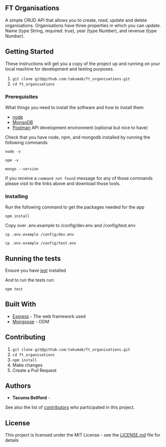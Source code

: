## FT Organisations

A simple CRUD API that allows you to create, read, update and delete organisations. Organisations have three
properties in which you can update. Name (type String, required: true), year (type Number), and revenue (type Number).

## Getting Started

These instructions will get you a copy of the project up and running on your local machine for development and testing purposes.

1. `git clone git@github.com:takumab/ft_organisations.git`
2. `cd ft_organisations`

### Prerequisites

What things you need to install the software and how to install them

- [node](https://nodejs.org/en/)
- [MongoDB](https://www.mongodb.com/what-is-mongodb)
- [Postman](https://www.getpostman.com/) API development environment (optional but nice to have)

Check that you have node, npm, and mongodb installed by running the following commands

```
node -v
```

```
npm -v
```

```
mongo --version
```

If you receive a `command not found` message for any of those commands please visit to the links above and download those tools.

### Installing

Run the following command to get the packages needed for the app

```
npm install
```

Copy over .env.example to /config/dev.env and /config/test.env

```
cp .env.example /config/dev.env
```

```
cp .env.example /config/test.env
```

## Running the tests

Ensure you have [jest](https://jestjs.io/docs/en/getting-started) installed

And to run the tests run:

```
npm test
```

## Built With

- [Express](https://expressjs.com//) - The web framework used
- [Mongoose](https://mongoosejs.com/) - ODM

## Contributing

1. `git clone git@github.com:takumab/ft_organisations.git`
2. `cd ft_organisations`
3. `npm install`
4. Make changes
5. Create a Pull Request

## Authors

- **Tacuma Bellford** -

See also the list of [contributors](https://github.com/takumab/ft_organisations/contributors) who participated in this project.

## License

This project is licensed under the MIT License - see the [LICENSE.md](LICENSE.md) file for details
